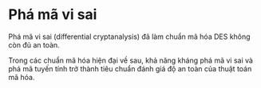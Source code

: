 # Phá mã vi sai

Phá mã vi sai (differential cryptanalysis) đã làm chuẩn mã hóa DES không còn đủ an toàn.

Trong các chuẩn mã hóa hiện đại về sau, khả năng kháng phá mã vi sai và phá mã tuyến tính trở thành tiêu chuẩn đánh giá độ an toàn của thuật toán mã hóa.
